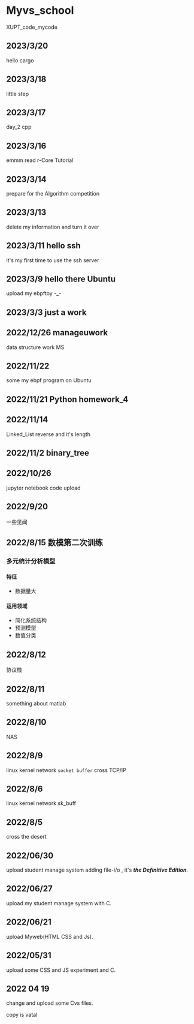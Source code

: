 # Myvs_school

XUPT_code_mycode


## 2023/3/20

hello cargo 

## 2023/3/18

little step

## 2023/3/17

day_2 cpp

## 2023/3/16

emmm read r-Core Tutorial

## 2023/3/14

prepare for the Algorithm competition

## 2023/3/13

delete my information and turn it over

## 2023/3/11 hello ssh

it's my first time to use the ssh server

## 2023/3/9 hello there Ubuntu

upload my ebpftoy -_-

## 2023/3/3 just a work

## 2022/12/26 manageuwork

data structure work MS

## 2022/11/22

some my ebpf program on Ubuntu

## 2022/11/21 Python homework_4

## 2022/11/14

Linked_List reverse and it's length

## 2022/11/2 binary_tree

## 2022/10/26

jupyter notebook code upload

## 2022/9/20

一些见闻

## 2022/8/15 数模第二次训练

### 多元统计分析模型

#### 特征

* 数据量大

#### 运用领域

* 简化系统结构
* 预测模型
* 数值分类

## 2022/8/12

协议栈

## 2022/8/11

something about matlab

## 2022/8/10

NAS

## 2022/8/9

linux kernel network `socket buffer` cross TCP/IP

## 2022/8/6

linux kernel network sk_buff

## 2022/8/5

cross the desert

## 2022/06/30  

upload student manage system adding file-i/o , it's ***the Definitive Edition***.

## 2022/06/27  

upload my student manage system with C.

## 2022/06/21  

upload Myweb(HTML CSS and Js).

## 2022/05/31  

upload some CSS and JS experiment and C.

## 2022 04 19  

change and upload some Cvs files.

copy is vatal
